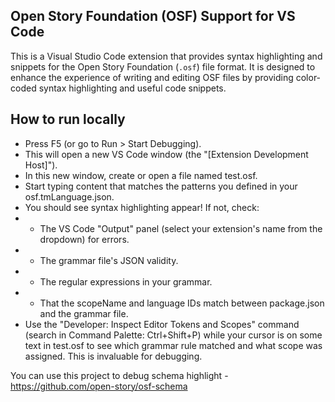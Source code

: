 ## Open Story Foundation (OSF) Support for VS Code
This is a Visual Studio Code extension that provides syntax highlighting and snippets for the Open Story Foundation (`.osf`) file format. It is designed to enhance the experience of writing and editing OSF files by providing color-coded syntax highlighting and useful code snippets.

## How to run locally

- Press F5 (or go to Run > Start Debugging).
- This will open a new VS Code window (the "[Extension Development Host]").
- In this new window, create or open a file named test.osf.
- Start typing content that matches the patterns you defined in your osf.tmLanguage.json.
- You should see syntax highlighting appear! If not, check:
- - The VS Code "Output" panel (select your extension's name from the dropdown) for errors.
- - The grammar file's JSON validity.
- - The regular expressions in your grammar.
- - That the scopeName and language IDs match between package.json and the grammar file.
- Use the "Developer: Inspect Editor Tokens and Scopes" command (search in Command Palette: Ctrl+Shift+P) while your cursor is on some text in test.osf to see which grammar rule matched and what scope was assigned. This is invaluable for debugging.

You can use this project to debug schema highlight  - https://github.com/open-story/osf-schema

